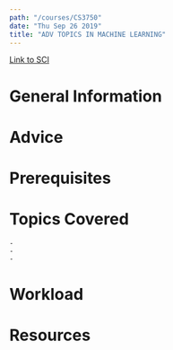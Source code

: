 ```yaml
---
path: "/courses/CS3750"
date: "Thu Sep 26 2019"
title: "ADV TOPICS IN MACHINE LEARNING"
---
```

[Link to SCI]("http://courses.sci.pitt.edu/courses/courses/view/CS-3750")

# General Information

# Advice


# Prerequisites
<!-- PREREQ_REPLACEMENT (Do not remove) -->

<!-- END PREREQ_REPLACEMENT (Do not remove) -->
# Topics Covered
	- 
	-
	-
# Workload

<!-- TESTIMONIALS
# Testimonials
This gets replaced with Gatsby, its
data comes from Google Sheets for easier
editing!
-->

# Resources
